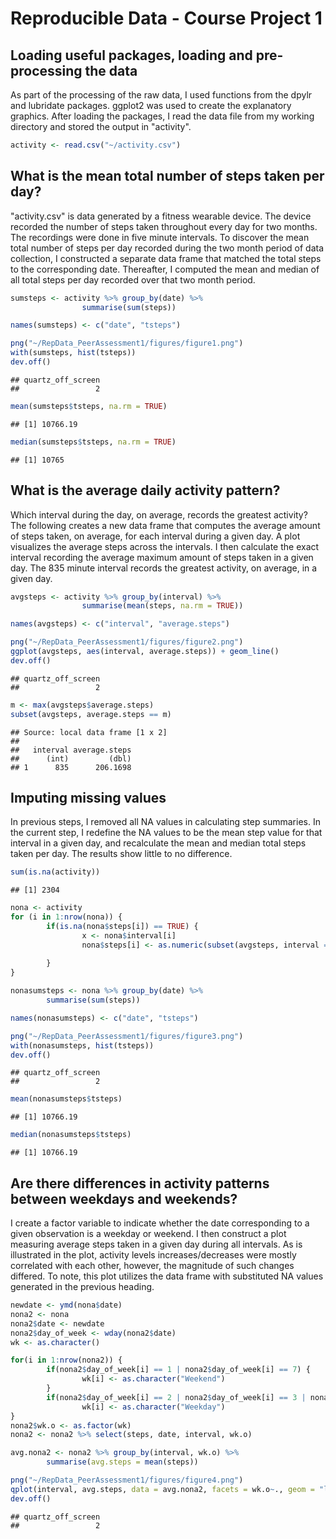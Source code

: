 # Reproducible Data - Course Project 1

## Loading useful packages, loading and pre-processing the data
As part of the processing of the raw data, I used functions from the dpylr and lubridate
packages. ggplot2 was used to create the explanatory graphics. After loading the packages,
I read the data file from my working directory and stored the output in "activity". 

```r
activity <- read.csv("~/activity.csv")
```


## What is the mean total number of steps taken per day?
"activity.csv" is data generated by a fitness wearable device. The device recorded the 
number of steps taken throughout every day for two months. The recordings were done in five minute intervals. To discover the mean total number of steps per day recorded during the two 
month period of data collection, I constructed a separate data frame that matched the total
steps to the corresponding date. Thereafter, I computed the mean and median of all total steps
per day recorded over that two month period.

```r
sumsteps <- activity %>% group_by(date) %>%
                summarise(sum(steps))

names(sumsteps) <- c("date", "tsteps")

png("~/RepData_PeerAssessment1/figures/figure1.png")
with(sumsteps, hist(tsteps))
dev.off()
```

```
## quartz_off_screen 
##                 2
```

```r
mean(sumsteps$tsteps, na.rm = TRUE)
```

```
## [1] 10766.19
```

```r
median(sumsteps$tsteps, na.rm = TRUE)
```

```
## [1] 10765
```

## What is the average daily activity pattern?
Which interval during the day, on average, records the greatest activity? The following creates
a new data frame that computes the average amount of steps taken, on average, for each interval
during a given day. A plot visualizes the average steps across the intervals. I then calculate
the exact interval recording the average maximum amount of steps taken in a given day. The 835
minute interval records the greatest activity, on average, in a given day.

```r
avgsteps <- activity %>% group_by(interval) %>%
                summarise(mean(steps, na.rm = TRUE))

names(avgsteps) <- c("interval", "average.steps")

png("~/RepData_PeerAssessment1/figures/figure2.png")
ggplot(avgsteps, aes(interval, average.steps)) + geom_line()
dev.off()
```

```
## quartz_off_screen 
##                 2
```

```r
m <- max(avgsteps$average.steps)
subset(avgsteps, average.steps == m)
```

```
## Source: local data frame [1 x 2]
## 
##   interval average.steps
##      (int)         (dbl)
## 1      835      206.1698
```

## Imputing missing values
In previous steps, I removed all NA values in calculating step summaries. In the current step,
I redefine the NA values to be the mean step value for that interval in a given day, and recalculate the mean and median total steps taken per day. The results show little to no difference.

```r
sum(is.na(activity))
```

```
## [1] 2304
```

```r
nona <- activity
for (i in 1:nrow(nona)) {
        if(is.na(nona$steps[i]) == TRUE) {
                x <- nona$interval[i]
                nona$steps[i] <- as.numeric(subset(avgsteps, interval == x, average.steps))
                
        }
}

nonasumsteps <- nona %>% group_by(date) %>%
        summarise(sum(steps))

names(nonasumsteps) <- c("date", "tsteps")

png("~/RepData_PeerAssessment1/figures/figure3.png")
with(nonasumsteps, hist(tsteps))
dev.off()
```

```
## quartz_off_screen 
##                 2
```

```r
mean(nonasumsteps$tsteps)
```

```
## [1] 10766.19
```

```r
median(nonasumsteps$tsteps)
```

```
## [1] 10766.19
```

## Are there differences in activity patterns between weekdays and weekends?
I create a factor variable to indicate whether the date corresponding to a given observation is a weekday or weekend. I then construct a plot measuring average steps taken in a given day during all intervals. As is illustrated in the plot, activity levels increases/decreases were mostly correlated with each other, however, the magnitude of such changes differed. To note, this plot utilizes the data frame with substituted NA values generated in the previous heading.

```r
newdate <- ymd(nona$date)
nona2 <- nona
nona2$date <- newdate
nona2$day_of_week <- wday(nona2$date)
wk <- as.character()

for(i in 1:nrow(nona2)) {
        if(nona2$day_of_week[i] == 1 | nona2$day_of_week[i] == 7) {
                wk[i] <- as.character("Weekend")
        }
        if(nona2$day_of_week[i] == 2 | nona2$day_of_week[i] == 3 | nona2$day_of_week[i] == 4 | nona2$day_of_week[i] == 5 | nona2$day_of_week[i] == 6)
                wk[i] <- as.character("Weekday")
}
nona2$wk.o <- as.factor(wk)
nona2 <- nona2 %>% select(steps, date, interval, wk.o)

avg.nona2 <- nona2 %>% group_by(interval, wk.o) %>%
        summarise(avg.steps = mean(steps))

png("~/RepData_PeerAssessment1/figures/figure4.png")
qplot(interval, avg.steps, data = avg.nona2, facets = wk.o~., geom = "line", ylab = "average steps")
dev.off()
```

```
## quartz_off_screen 
##                 2
```
